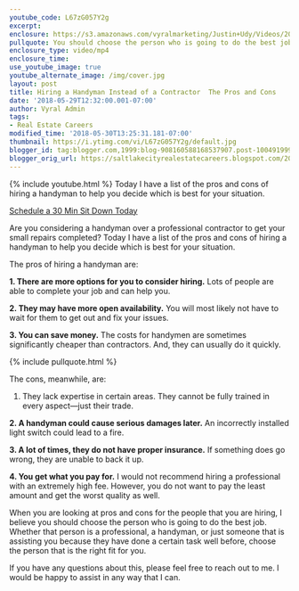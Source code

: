 ```yaml
---
youtube_code: L67zG057Y2g
excerpt:
enclosure: https://s3.amazonaws.com/vyralmarketing/Justin+Udy/Videos/2018/May/Salt+Lake+City+Real+Estate+Agent-+Hiring+a+Handyman+Instead+of+a+Contractor+The+Pros+and+Cons.mp4
pullquote: You should choose the person who is going to do the best job for you.
enclosure_type: video/mp4
enclosure_time:
use_youtube_image: true
youtube_alternate_image: /img/cover.jpg
layout: post
title: Hiring a Handyman Instead of a Contractor  The Pros and Cons
date: '2018-05-29T12:32:00.001-07:00'
author: Vyral Admin
tags:
- Real Estate Careers
modified_time: '2018-05-30T13:25:31.181-07:00'
thumbnail: https://i.ytimg.com/vi/L67zG057Y2g/default.jpg
blogger_id: tag:blogger.com,1999:blog-908160588168537907.post-1004919993996525156
blogger_orig_url: https://saltlakecityrealestatecareers.blogspot.com/2018/05/hiring-handyman-instead-of-contractor.html
---
```

{% include youtube.html %}
Today I have a list of the pros and cons of hiring a handyman to help you decide which is best for your situation.

<div class="post-cta">
<a href="/contact/" target="_blank">Schedule a 30 Min Sit Down Today</a>
</div>

Are you considering a handyman over a professional contractor to get your small repairs completed? Today I have a list of the pros and cons of hiring a handyman to help you decide which is best for your situation.

The pros of hiring a handyman are:  

**1. There are more options for you to consider hiring.** Lots of people are able to complete your job and can help you.

**2. They may have more open availability.** You will most likely not have to wait for them to get out and fix your issues.

**3. You can save money.** The costs for handymen are sometimes significantly cheaper than contractors. And, they can usually do it quickly.

{% include pullquote.html %}

The cons, meanwhile, are:

1. They lack expertise in certain areas. They cannot be fully trained in every aspect—just their trade.

**2. A handyman could cause serious damages later.** An incorrectly installed light switch could lead to a fire.  

**3. A lot of times, they do not have proper insurance.** If something does go wrong, they are unable to back it up.

**4. You get what you pay for.** I would not recommend hiring a professional with an extremely high fee. However, you do not want to pay the least amount and get the worst quality as well.

When you are looking at pros and cons for the people that you are hiring, I believe you should choose the person who is going to do the best job. Whether that person is a professional, a handyman, or just someone that is assisting you because they have done a certain task well before, choose the person that is the right fit for you.

If you have any questions about this, please feel free to reach out to me. I would be happy to assist in any way that I can.
